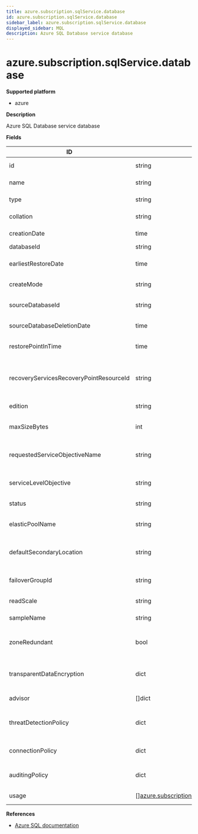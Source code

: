 ```yaml
---
title: azure.subscription.sqlService.database
id: azure.subscription.sqlService.database
sidebar_label: azure.subscription.sqlService.database
displayed_sidebar: MQL
description: Azure SQL Database service database
---
```


# azure.subscription.sqlService.database

**Supported platform**

- azure

**Description**

Azure SQL Database service database

**Fields**

| ID                                      | TYPE                                                                                                    | DESCRIPTION                                      |
| --------------------------------------- | ------------------------------------------------------------------------------------------------------- | ------------------------------------------------ |
| id                                      | string                                                                                                  | SQL database ID                                  |
| name                                    | string                                                                                                  | SQL database name                                |
| type                                    | string                                                                                                  | SQL database type                                |
| collation                               | string                                                                                                  | SQL database collation                           |
| creationDate                            | time                                                                                                    | SQL database create date                         |
| databaseId                              | string                                                                                                  | Database ID                                      |
| earliestRestoreDate                     | time                                                                                                    | SQL database earliest restore date               |
| createMode                              | string                                                                                                  | SQL database create mode                         |
| sourceDatabaseId                        | string                                                                                                  | SQL database source database ID                  |
| sourceDatabaseDeletionDate              | time                                                                                                    | SQL database deletion date                       |
| restorePointInTime                      | time                                                                                                    | SQL database restore point in time               |
| recoveryServicesRecoveryPointResourceId | string                                                                                                  | SQL database recovery services recovery point ID |
| edition                                 | string                                                                                                  | SQL database edition                             |
| maxSizeBytes                            | int                                                                                                     | SQL database maximum byte size                   |
| requestedServiceObjectiveName           | string                                                                                                  | SQL database requested objective name            |
| serviceLevelObjective                   | string                                                                                                  | SQL database service level objective             |
| status                                  | string                                                                                                  | SQL database status                              |
| elasticPoolName                         | string                                                                                                  | SQL database elastic pool name                   |
| defaultSecondaryLocation                | string                                                                                                  | SQL database default secondary location          |
| failoverGroupId                         | string                                                                                                  | SQL database failover group ID                   |
| readScale                               | string                                                                                                  | SQL database read scale                          |
| sampleName                              | string                                                                                                  | SQL database sample name                         |
| zoneRedundant                           | bool                                                                                                    | Whether the database is zone redundant           |
| transparentDataEncryption               | dict                                                                                                    | SQL database transparent data encryption         |
| advisor                                 | &#91;&#93;dict                                                                                          | SQL database advisor                             |
| threatDetectionPolicy                   | dict                                                                                                    | SQL database threat detection policy             |
| connectionPolicy                        | dict                                                                                                    | SQL database connection policy                   |
| auditingPolicy                          | dict                                                                                                    | SQL database auditing policy                     |
| usage                                   | &#91;&#93;[azure.subscription.sqlService.databaseusage](azure.subscription.sqlservice.databaseusage.md) | SQL database usage                               |

**References**

- [Azure SQL documentation](https://learn.microsoft.com/en-us/azure/azure-sql/)
